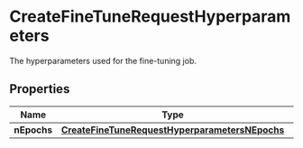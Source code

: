 

# CreateFineTuneRequestHyperparameters

The hyperparameters used for the fine-tuning job.

## Properties

| Name | Type | Description | Notes |
|------------ | ------------- | ------------- | -------------|
|**nEpochs** | [**CreateFineTuneRequestHyperparametersNEpochs**](CreateFineTuneRequestHyperparametersNEpochs.md) |  |  [optional] |



